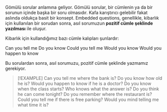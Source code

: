 Gömülü sorular anlamına geliyor. Gömülü sorular, bir cümlenin ya da bir sorunun içinde başka bir soru olmasıdır. Kafa karıştırıcı gelebilir fakat aslında oldukça basit bir konsept. Embedded questions, genellikle, kibarlık için kullanılan bir sorudan sonra, asıl sorumuzun **pozitif cümle şeklinde yazılması** ile oluşur.

Kibarlık için kullandığımız bazı cümle kalıpları şunlardır:

Can you tell me
Do you know
Could you tell me
Would you know
Would you happen to know

Bu sorulardan sonra, asıl sorumuzu, pozitif cümle şeklinde yazmamız gerekiyor.

> [!EXAMPLE]
> Can you tell me where the bank is?
> Do you know how old he is?
> Would you happen to know if he is a doctor?
> Do you know when the class starts?
> Who knows what the answer is?
> Do you think he can come tonight?
> Do you remember where the restaurant is?
> Could you tell me if there is free parking?
> Would you mind telling me what time it is?
